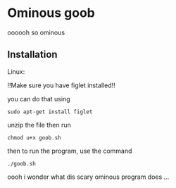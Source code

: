 # Ominous goob

oooooh so ominous

 ## Installation
Linux:

!!Make sure you have figlet installed!!

you can do that using

 ```
sudo apt-get install figlet
```

 unzip the file then run

 
 ```
chmod u+x goob.sh
```

then to run the program, use the command 

 ```
./goob.sh
```

oooh i wonder what dis scary ominous program does ... 

